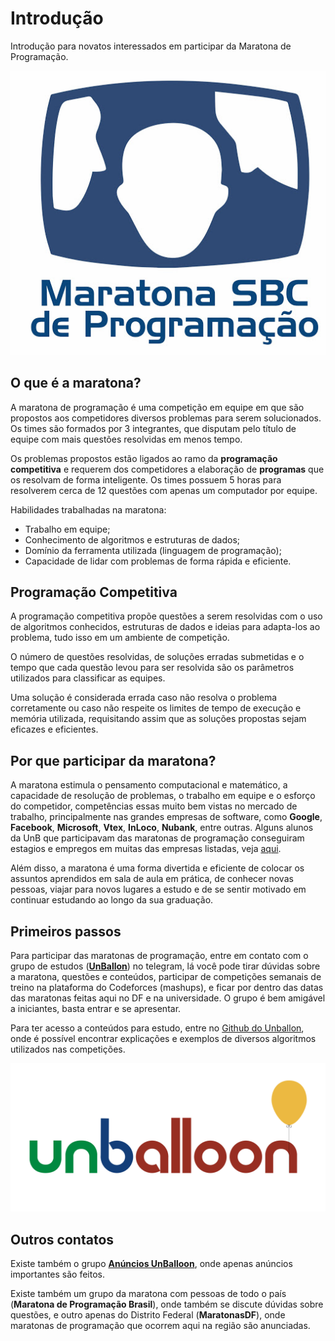 # Introdução

Introdução para novatos interessados em participar da Maratona de Programação.

![Maratona de Programação](logo.jpg)

## O que é a maratona?

A maratona de programação é uma competição em equipe em que são propostos aos competidores diversos problemas para serem solucionados. Os times são formados por 3 integrantes, que disputam pelo título de equipe com mais questões resolvidas em menos tempo.

Os problemas propostos estão ligados ao ramo da __programação competitiva__ e requerem dos competidores a elaboração de __programas__ que os resolvam de forma inteligente. Os times possuem 5 horas para resolverem cerca de 12 questões com apenas um computador por equipe.

Habilidades trabalhadas na maratona:

* Trabalho em equipe;
* Conhecimento de algoritmos e estruturas de dados;
* Domínio da ferramenta utilizada (linguagem de programação);
* Capacidade de lidar com problemas de forma rápida e eficiente.


## Programação Competitiva

A programação competitiva propõe questões a serem resolvidas com o uso de algoritmos conhecidos, estruturas de dados e ideias para adapta-los ao problema, tudo isso em um ambiente de competição.

O número de questões resolvidas, de soluções erradas submetidas e o tempo que cada questão levou para ser resolvida são os parâmetros utilizados para classificar as equipes.

Uma solução é considerada errada caso não resolva o problema corretamente ou caso não respeite os limites de tempo de execução e memória utilizada, requisitando assim que as soluções propostas sejam eficazes e eficientes.


## Por que participar da maratona?

A maratona estimula o pensamento computacional e matemático, a capacidade de resolução de problemas, o trabalho em equipe e o esforço do competidor, competências essas muito bem vistas no mercado de trabalho, principalmente nas grandes empresas de software, como __Google__, __Facebook__, __Microsoft__, __Vtex__, __InLoco__, __Nubank__, entre outras. Alguns alunos da UnB que participavam das maratonas de programação conseguiram estagios e empregos em muitas das empresas listadas, veja [aqui](https://gist.github.com/claudiosegala/29c7fc9745bcaec40d702aa2a1ef3088).

Além disso, a maratona é uma forma divertida e eficiente de colocar os assuntos aprendidos em sala de aula em prática, de conhecer novas pessoas, viajar para novos lugares a estudo e de se sentir motivado em continuar estudando ao longo da sua graduação.

## Primeiros passos

Para participar das maratonas de programação, entre em contato com o grupo de estudos ([__UnBallon__](https://t.me/unballoon)) no telegram, lá você pode tirar dúvidas sobre a maratona, questões e conteúdos, participar de competições semanais de treino na plataforma do Codeforces (mashups), e ficar por dentro das datas das maratonas feitas aqui no DF e na universidade. O grupo é bem amigável a iniciantes, basta entrar e se apresentar.

Para ter acesso a conteúdos para estudo, entre no [Github do Unballon](https://github.com/UnBalloon/programacao-competitiva), onde é possível encontrar explicações e exemplos de diversos algoritmos utilizados nas competições.

![UnBallon](unballon.png)

## Outros contatos

Existe também o grupo [__Anúncios UnBalloon__](https://t.me/avisosunballoon), onde apenas anúncios importantes são feitos.

Existe também um grupo da maratona com pessoas de todo o país (__Maratona de Programação Brasil__), onde também se discute dúvidas sobre questões, e outro apenas do Distrito Federal (__MaratonasDF__), onde maratonas de programação que ocorrem aqui na região são anunciadas.